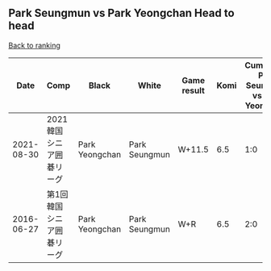 ## Park Seungmun vs Park Yeongchan Head to head

[Back to ranking](../../index.md)




| **Date** | **Comp** | **Black** | **White** | **Game result** | **Komi** | **Cumulative Park Seungmun vs Park Yeongchan** | **Park Seungmun streak** | **Park Yeongchan streak** | 
| --- | --- | --- | --- | --- | --- | --- | --- | --- |
| 2021-08-30 | 2021韓国シニア囲碁リーグ | Park Yeongchan | Park Seungmun | W+11.5 | 6.5 | 1:0 | 1 | 0 | 
| 2016-06-27 | 第1回韓国シニア囲碁リーグ | Park Yeongchan | Park Seungmun | W+R | 6.5 | 2:0 | 2 | 0 |




